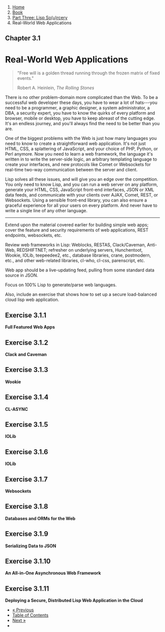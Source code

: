 
<ol class="breadcrumb">
  <li><a href="/">Home</a></li>
  <li><a href="/book/">Book</a></li>
  <li><a href="/book/3-0-0-overview/">Part Three: Lisp So(u)rcery</a></li>
  <li class="active">Real-World Web Applications</li>
</ol>

## Chapter 3.1

# Real-World Web Applications

> "Free will is a golden thread running through the frozen matrix of fixed events."
> <footer>Robert A. Heinlein, <em>The Rolling Stones</em></footer>

There is no other problem-domain more complicated than the Web.  To be a successful web developer these days, you have to wear a lot of hats---you need to be a programmer, a graphic designer, a system administrator, a DBA, a security expert, you have to know the quirks of every platform and browser, mobile or desktop, you have to keep abreast of the cutting edge.  It's an endless journey, and you'll always find the need to be better than you are.

One of the biggest problems with the Web is just how many languages you need to know to create a straightforward web application.  It's not just HTML, CSS, a splattering of JavaScript, and your choice of PHP, Python, or Perl anymore.  Now you need to learn a web framework, the language it's written in to write the server-side logic, an arbitrary templating language to create your interfaces, and new protocols like Comet or Websockets for real-time two-way communication between the server and client.

Lisp solves all these issues, and will give you an edge over the competition.  You only need to know Lisp, and you can run a web server on any platform, generate your HTML, CSS, JavaScript front-end interfaces, JSON or XML data feeds, and communicate with your clients over AJAX, Comet, REST, or Websockets.  Using a sensible front-end library, you can also ensure a graceful experience for all your users on every platform.  And never have to write a single line of any other language.

---

Extend upon the material covered earlier for building simple web apps; cover the feature and security requirements of web applications, REST endpoints, websockets, etc.

Review web frameworks in Lisp: Weblocks, RESTAS, Clack/Caveman, Anti-Web, REDSHIFTNET; refresher on underlying servers, Hunchentoot, Wookie, IOLib, teepeedee2, etc., database libraries, crane, postmodern, etc., and other web-related libraries, cl-who, cl-css, parenscript, etc.

Web app should be a live-updating feed, pulling from some standard data source in JSON.

Focus on 100% Lisp to generate/parse web languages.

Also, include an exercise that shows how to set up a secure load-balanced cloud lisp web application.

## Exercise 3.1.1

**Full Featured Web Apps**

## Exercise 3.1.2

**Clack and Caveman**

## Exercise 3.1.3

**Wookie**

## Exercise 3.1.4

**CL-ASYNC**

## Exercise 3.1.5

**IOLib**

## Exercise 3.1.6

**IOLib**

## Exercise 3.1.7

**Websockets**

## Exercise 3.1.8

**Databases and ORMs for the Web**

## Exercise 3.1.9

**Serializing Data to JSON**

## Exercise 3.1.10

**An All-in-One Asynchronous Web Framework**

## Exercise 3.1.11

**Deploying a Secure, Distributed Lisp Web Application in the Cloud**

<ul class="pager">
  <li class="previous"><a href="/book/3-0-0-overview/">&laquo; Previous</a></li>
  <li><a href="/book/">Table of Contents</a></li>
  <li class="next"><a href="/book/3-02-0-mobile/">Next &raquo;</a><li>
</ul>

